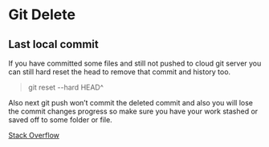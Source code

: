 # Git Delete


 ## Last local commit 
 
If you have committed some files and still not pushed to cloud git server you can still hard reset the head to remove that commit and history too.

> git reset --hard HEAD^ 

Also next git push won’t commit the deleted commit and also you will lose the commit changes progress so make sure you have your work stashed or saved off to some folder or file.

[Stack Overflow](https://stackoverflow.com/questions/8903953/how-to-revert-last-commit-and-remove-it-from-history)